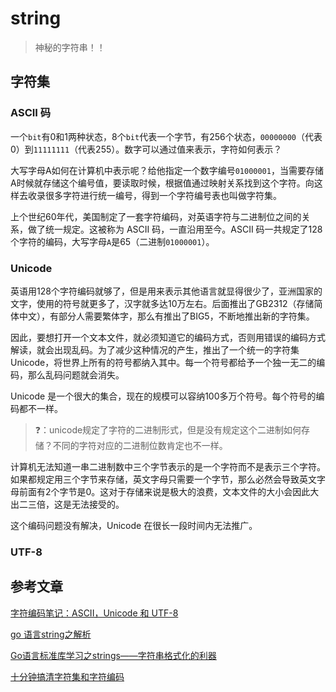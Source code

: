 # string

> 神秘的字符串！！

## 字符集

### ASCII 码

一个`bit`有0和1两种状态，8个`bit`代表一个字节，有256个状态，`00000000`（代表0）到`11111111`（代表255）。数字可以通过值来表示，字符如何表示？

大写字母A如何在计算机中表示呢？给他指定一个数字编号`01000001`，当需要存储A时候就存储这个编号值，要读取时候，根据值通过映射关系找到这个字符。向这样去收录很多字符进行统一编号，得到一个字符编号表也叫做字符集。

上个世纪60年代，美国制定了一套字符编码，对英语字符与二进制位之间的关系，做了统一规定。这被称为 ASCII 码，一直沿用至今。ASCII 码一共规定了128个字符的编码，大写字母`A`是65（二进制`01000001`）。

### Unicode

英语用128个字符编码就够了，但是用来表示其他语言就显得很少了，亚洲国家的文字，使用的符号就更多了，汉字就多达10万左右。后面推出了GB2312（存储简体中文），有部分人需要繁体字，那么有推出了BIG5，不断地推出新的字符集。

因此，要想打开一个文本文件，就必须知道它的编码方式，否则用错误的编码方式解读，就会出现乱码。为了减少这种情况的产生，推出了一个统一的字符集Unicode，将世界上所有的符号都纳入其中。每一个符号都给予一个独一无二的编码，那么乱码问题就会消失。

Unicode 是一个很大的集合，现在的规模可以容纳100多万个符号。每个符号的编码都不一样。

> ❓：unicode规定了字符的二进制形式，但是没有规定这个二进制如何存储？不同的字符对应的二进制位数肯定也不一样。

计算机无法知道一串二进制数中三个字节表示的是一个字符而不是表示三个字符。如果都规定用三个字节来存储，英文字母只需要一个字节，那么必然会导致英文字母前面有2个字节是0。这对于存储来说是极大的浪费，文本文件的大小会因此大出二三倍，这是无法接受的。

这个编码问题没有解决，Unicode 在很长一段时间内无法推广。

### UTF-8



## 参考文章

[字符编码笔记：ASCII，Unicode 和 UTF-8](https://www.ruanyifeng.com/blog/2007/10/ascii_unicode_and_utf-8.html)

[go 语言string之解析](https://cloud.tencent.com/developer/article/1784866)

[Go语言标准库学习之strings——字符串格式化的利器](https://blog.csdn.net/random_w/article/details/107768992)

[十分钟搞清字符集和字符编码](http://cenalulu.github.io/linux/character-encoding/)

